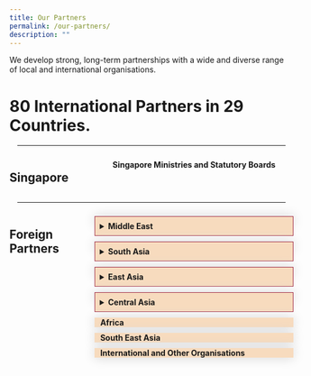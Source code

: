 ```yaml
---
title: Our Partners
permalink: /our-partners/
description: ""
---
```

<style>

	.grid-container {
		display: grid;
		grid-template-columns: 30% 70%;
	}

	hr {
	 margin: 1em;
	}

	#Singapore-partners {
		margin-top: 0.75em;
	  text-align: center;
	  font-weight: bold;
	}
.hidecontent {
	 display: none;
	
	}
	
	.Label_alignment {
	 padding-left:10px
	
	}
	
#myaccordion label {
	box-shadow:0 0 20px #d4d4d4;
	display: block;
	padding 8px 22px;
	margin: 10px 0px 1px 0px;
	cursor: pointer;
	background: #f7dbbe;
	font-weight: bold ;
	transition: ease .5s;
	
	
	}
	
	#myaccordion label:hover{
		background :#F68B1F;
	  color: white;
	
	}
	
.accordioncontent {
		/\* box-shadow: 0px 0px 20px #d4d4d4; \*/
		padding: 10px 25px;
	  /\* border: 1px solid #d4d4d4; \*/
	}
#myaccordion input:checked + label + .accordioncontent{
	  display: block;
	  web-kit animation: fadeIn 0.5s ease-out;
		-moz-animation: fadeIn 0.5s ease-out;
	  -o-animation: fadeIn 0.5s ease-out;
		animation: fadeIn 0.5s ease-out;
	
	
	}
	
@-webkit-keyframes fadeIn {
		0%{
		display: none;
		opacity: 0;
	}
	1%{
		display: block;
		opacity: 0;
	}
	100%{
		display:block;
		opacity: 0;
	}
	}

<!-- New CSS for the new accordion-->

.Accordion-Paragraph {
	 font-size: 1em;
	 margin-left: 0.5em;
	 margin-right: 0.5em;
	 
	}
	
	summary {
		background-color: #f7dbbe;
		padding:8px;
		margin-bottom: -20px;
		border: 1px solid #9F2943;
		font-weight: bold;
	
	}
	
	summary:hover{
		cursor: pointer;
		color: white;
		background-color: #F68B1F;
	
	}
	
	details[open] {
		background-color: #f7f0f0;
		border-bottom: 1px solid #9F2943;
		border-left: 1px solid #9F2943;
		border-right: 1px solid #9F2943;
	}
	
details {
		box-shadow: 0px 0px 20px #d4d4d4;
		margin-top: 10px;
		margin-bottom: 30px;
	}


</style>

<p>We develop strong, long-term partnerships with a wide and diverse range of local and international organisations.</p>

<h1>80 International Partners in 29 Countries.</h1>
<hr>
<div class="grid-container">
	<div class="grid-child-OP-1"><h2>Singapore</h2></div>
	<div class="grid-child-OP-2">
		 <p id="Singapore-partners">
		  Singapore Ministries and Statutory Boards
		</p>
	</div>
</div>
<hr>
<div class="grid-container">
	<div class="grid-child-OP-1">
		<h2>Foreign Partners</h2>
	</div>
	 <div class="grid-child-OP-2">
<!--  Start of the Foreign partners accordion.-->		 
<div id="myaccordion">
	<details>
		<summary>Middle East
		</summary>
		<ul>
			<li>Jordan, Ministry of Public Sector Development</li>
		<li>Kuwait, Civil Service Commission</li>
		<li>Oman, State Audit Institution</li>
		<li>Oman, Diwan of Royal Court</li>
		<li>Palestine, Palestine National Authority</li>
		<li>Qatar, Qatar Leadership Centre</li>
		<li>Qatar, Institute of Public Administration</li>
		<li>UAE, Abu Dhabi School of Government</li>
		</ul>
	</details>
<!-- Above is the Middle East Accordion. Below is the South Asia Accordion.-->
	<details><summary>South Asia</summary>
	<ul>
					 <li>India, Department of Personnel and Training</li>
					<li>India, Lal Bahadur Shastri National Academy of Administration</li>
					<li>India, Department of Economic Affairs</li>
					<li>Pakistan, National School of Public Policy</li>
					<li>Sri Lanka, Institute of Development and Administration</li>
		</ul>
	</details>
				 
  
<!-- Above is the South Asia accordion. Below is the Central Asia Accordion.-->
<details><summary>East Asia</summary>
	<ul>
			<li>China, Executive Leadership Academy Pudong</li>
			<li>China, Shanghai Administrative Institute</li>
			<li>China, Suzhou Industrial Park Administrative Committee</li>
			<li>China, Tianjian Administrative Institute</li>
			<li>China, Sino-Singapore Tianjin Eco-City</li>
			<li>China, Zhejiang Administrative Institute</li>
			<li>Korea, National Human Resource Development Institute</li>
			<li>Mongolia, Cabinet Secretariat</li>
			<li>Mongolia, National Academy of Governance</li>
			<li>Mongolia, Ulaanbaatar City Training Centre</li>
  </ul>
	</details>
        

  
<!-- Above is East Asia accordion. Below is Central Asia Accordion. -->
<details>
		<summary>Central Asia</summary>
	<ul>
			<li>Kazakhstan, Academy of Public Administration</li>
		</ul>
</details>
		
  

  <input type="checkbox" id="accordion5" class="hidecontent">
  <label for="accordion5" class="Label_alignment">Africa</label>
  <div class="accordioncontent hidecontent">
    <ul>
			<li>Botswana, Department of Public Service Management</li>
			<li>Botswana, Public Service College</li>
			<li>Namibia, Namibia Institute of Public Administration</li>
			<li>South Africa, Department of International Relations and Cooperation</li>
			<li>South Africa, National School of Government</li>
</ul>

  </div>

  <input type="checkbox" id="accordion6" class="hidecontent">
  <label for="accordion6" class="Label_alignment">South East Asia</label>
  <div class="accordioncontent hidecontent">
    <ul>
				<li>China, Executive Leadership Academy Pudong</li> 
				<li>China, Shanghai Administrative Institute</li> 
				<li>China, Suzhou Industrial Park Administrative Committee</li> 
				<li>China, Tianjian Administrative Institute</li> 
				<li>China, Sino-Singapore Tianjin Eco-City</li> 
				<li>China, Zhejiang Administrative Institute</li> 
				<li>Korea, National Human Resource Development Institute</li> 
				<li>Mongolia, Cabinet Secretariat</li> <li>Mongolia, National Academy of Governance</li> 
				<li>Mongolia, Ulaanbaatar City Training Centre</li> 
					<li>Brunei, Civil Service Institute</li> <li>Brunei, Ministry of Finance and Economy</li> <li>Cambodia, Ministry of Civil Service</li> <li>Cambodia, Royal School of Administration</li> 
				<li>Cambodia, Ministry of Finance</li> <li>Cambodia, Economics and Finance Institute</li> 
				<li>Indonesia, National Civil Service Agency</li> 
				<li>Indonesia, National Institute of Public Administration</li> 
				<li>People's Democratic Republic of Laos (Lao PDR), Ministry of Home Affairs</li> 
				<li>Lao PDR, Public Administration, Research and Training Institute</li> 
				<li>Malaysia, National Institute of Public Administration</li> 
				<li>Myanmar, Union Civil Service Board</li> <li>Myanmar, Central Institute of Civil Service</li> 
				<li>Philippines, Civil Service Institute</li> <li>Thailand, Civil Service Training Institute</li> <li>Thailand, Office of Civil Service Commission</li> 
				<li>Thailand, Securities and Exchange Commission</li> 
				<li>Vietnam, Communist Part of Vietnam Central Inspectorate</li>
				<li>Vietnam, Monitoring Office of Programme 165</li> 
				<li>Vietnam, National Academy of Public Administration</li> 
				<li>Vietnam, Office of the Government</li> </ul>
  </div>
  
  <input type="checkbox" id="accordion7" class="hidecontent">
  <label for="accordion7" class="Label_alignment">International and Other Organisations</label>
  <div class="accordioncontent hidecontent">
    <ul>
  <li>ASEAN Secretariat</li>
  <li>Asian Development Bank</li>
  <li>Australia and New Zealand School of Government</li>
  <li>Chilean International Cooperation Agency (AGCI)</li>
  <li>Japan International Cooperation Agency (JICA)</li>
  <li>Korea International Cooperation Agency (KICA)</li>
  <li>Temasek Foundation (TF)</li>
  <li>Global Education and Training Institute (GETI), United Nation Disaster Risk Reduction (UNDRR) Office of Northeast Asia (ONEA)</li>
  <li>Moroccan Agency for International Cooperation (AMCI)</li>
</ul>

  </div>


</div>
	
 
	
	
	
	
	
	
	
  </div>
	
	

</div>